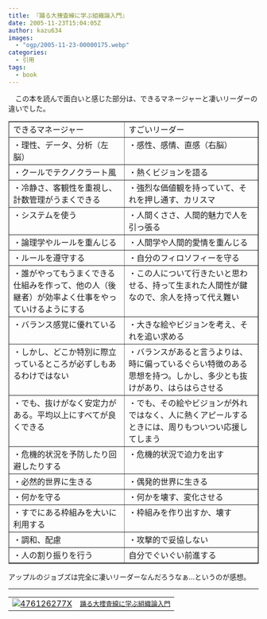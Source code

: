 ```yaml
---
title: 『踊る大捜査線に学ぶ組織論入門』
date: 2005-11-23T15:04:05Z
author: kazu634
images:
  - "ogp/2005-11-23-00000175.webp"
categories:
  - 引用
tags:
  - book
---
```

<div class="section">
<p>
    　この本を読んで面白いと感じた部分は、できるマネージャーと凄いリーダーの違いでした。
</p>

<p>
<center>
</center>
</p>

<table cellspacing="0" cellpadding="2" border="1">
<tr valign="top">
<td>
        できるマネージャー
</td>

<td>
        すごいリーダー
</td>
</tr>

<tr valign="top">
<td>
        ・理性、データ、分析（左脳）
</td>

<td>
        ・感性、感情、直感（右脳）
</td>
</tr>

<tr valign="top">
<td>
        ・クールでテクノクラート風
</td>

<td>
        ・熱くビジョンを語る
</td>
</tr>

<tr valign="top">
<td>
        ・冷静さ、客観性を重視し、計数管理がうまくできる
</td>

<td>
        ・強烈な価値観を持っていて、それを押し通す、カリスマ
</td>
</tr>

<tr valign="top">
<td>
        ・システムを使う
</td>

<td>
        ・人間くささ、人間的魅力で人を引っ張る
</td>
</tr>

<tr valign="top">
<td>
        ・論理学やルールを重んじる
</td>

<td>
        ・人間学や人間的愛情を重んじる
</td>
</tr>

<tr valign="top">
<td>
        ・ルールを遵守する
</td>

<td>
        ・自分のフィロソフィーを守る
</td>
</tr>

<tr valign="top">
<td>
        ・誰がやってもうまくできる仕組みを作って、他の人（後継者）が効率よく仕事をやっていけるようにする
</td>

<td>
        ・この人について行きたいと思わせる、持って生まれた人間性が鍵なので、余人を持って代え難い
</td>
</tr>

<tr valign="top">
<td>
        ・バランス感覚に優れている
</td>

<td>
        ・大きな絵やビジョンを考え、それを追い求める
</td>
</tr>

<tr valign="top">
<td>
        ・しかし、どこか特別に際立っているところが必ずしもあるわけではない
</td>

<td>
        ・バランスがあると言うよりは、時に偏っているぐらい特徴のある思想を持つ。しかし、多少とも抜けがあり、はらはらさせる
</td>
</tr>

<tr valign="top">
<td>
        ・でも、抜けがなく安定力がある。平均以上にすべてが良くできる
</td>

<td>
        ・でも、その絵やビジョンが外れではなく、人に熱くアピールするときには、周りもついつい応援してしまう
</td>
</tr>

<tr valign="top">
<td>
        ・危機的状況を予防したり回避したりする
</td>

<td>
        ・危機的状況で迫力を出す
</td>
</tr>

<tr valign="top">
<td>
        ・必然的世界に生きる
</td>

<td>
        ・偶発的世界に生きる
</td>
</tr>

<tr valign="top">
<td>
        ・何かを守る
</td>

<td>
        ・何かを壊す、変化させる
</td>
</tr>

<tr valign="top">
<td>
        ・すでにある枠組みを大いに利用する
</td>

<td>
        ・枠組みを作り出すか、壊す
</td>
</tr>

<tr valign="top">
<td>
        ・調和、配慮
</td>

<td>
        ・攻撃的で妥協しない
</td>
</tr>

<tr valign="top">
<td>
        ・人の割り振りを行う
</td>

<td>
        自分でぐいぐい前進する
</td>
</tr>
</table></p>

<p>
    アップルのジョブズは完全に凄いリーダーなんだろうなぁ…というのが感想。
</p>

<hr />

<p>
<table cellpadding="5" border="0">
<tr>
<td valign="top">
<a href="https://www.amazon.co.jp/exec/obidos/ASIN/476126277X/goodpic-22/ref=nosim/" onclick="__gaTracker('send', 'event', 'outbound-article', 'https://www.amazon.co.jp/exec/obidos/ASIN/476126277X/goodpic-22/ref=nosim/', '');" target="_blank"><img alt="476126277X" src="http://images.amazon.com/images/P/476126277X.01._SCMZZZZZZZ_.jpg" border="0" /></a>
</td>

<td valign="top">
<font size="-1"><a href="https://www.amazon.co.jp/exec/obidos/ASIN/476126277X/goodpic-22/ref=nosim/" onclick="__gaTracker('send', 'event', 'outbound-article', 'https://www.amazon.co.jp/exec/obidos/ASIN/476126277X/goodpic-22/ref=nosim/', '踊る大捜査線に学ぶ組織論入門');" target="_blank">踊る大捜査線に学ぶ組織論入門</a></font>
</td>
</tr>
</table></div>

